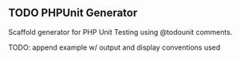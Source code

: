 ## TODO PHPUnit Generator

Scaffold generator for PHP Unit Testing using @todounit comments.

TODO: append example w/ output and display conventions used
